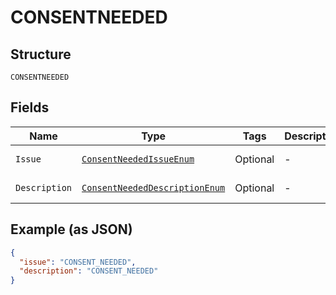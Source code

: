 
# CONSENTNEEDED

## Structure

`CONSENTNEEDED`

## Fields

| Name | Type | Tags | Description | Getter | Setter |
|  --- | --- | --- | --- | --- | --- |
| `Issue` | [`ConsentNeededIssueEnum`](../../doc/models/consent-needed-issue-enum.md) | Optional | - | ConsentNeededIssueEnum getIssue() | setIssue(ConsentNeededIssueEnum issue) |
| `Description` | [`ConsentNeededDescriptionEnum`](../../doc/models/consent-needed-description-enum.md) | Optional | - | ConsentNeededDescriptionEnum getDescription() | setDescription(ConsentNeededDescriptionEnum description) |

## Example (as JSON)

```json
{
  "issue": "CONSENT_NEEDED",
  "description": "CONSENT_NEEDED"
}
```

